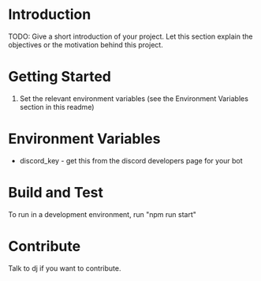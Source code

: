 # Introduction

TODO: Give a short introduction of your project. Let this section explain the objectives or the motivation behind this project.

# Getting Started

1. Set the relevant environment variables (see the Environment Variables section in this readme)

# Environment Variables

- discord_key - get this from the discord developers page for your bot

# Build and Test

To run in a development environment, run "npm run start"

# Contribute

Talk to dj if you want to contribute.
